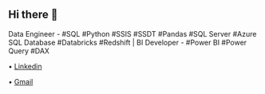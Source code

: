 ## Hi there 👋

Data Engineer - #SQL #Python #SSIS #SSDT #Pandas #SQL Server #Azure SQL Database #Databricks #Redshift | BI Developer - #Power BI #Power Query #DAX

• [Linkedin](https://www.linkedin.com/in/daniel-gaytan-montes-data-engineer)

• [Gmail](mailto:engineer.gmdaniel@gmail.com)
<!--
**gmdaniel09/gmdaniel09** is a ✨ _special_ ✨ repository because its `README.md` (this file) appears on your GitHub profile.

Here are some ideas to get you started:

- 🔭 I’m currently working on ...
- 🌱 I’m currently learning ...
- 👯 I’m looking to collaborate on ...
- 🤔 I’m looking for help with ...
- 💬 Ask me about ...
- 📫 How to reach me: ...
- 😄 Pronouns: ...
- ⚡ Fun fact: ...
-->
